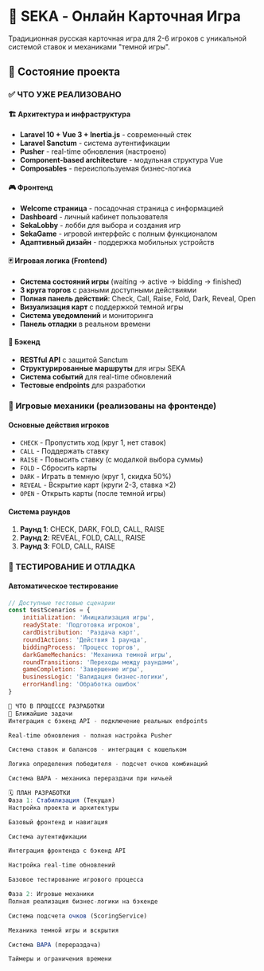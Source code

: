 # 🎴 SEKA - Онлайн Карточная Игра

Традиционная русская карточная игра для 2-6 игроков с уникальной системой ставок и механиками "темной игры".

## 🚀 Состояние проекта

### ✅ ЧТО УЖЕ РЕАЛИЗОВАНО

#### 🏗️ Архитектура и инфраструктура
- **Laravel 10 + Vue 3 + Inertia.js** - современный стек
- **Laravel Sanctum** - система аутентификации
- **Pusher** - real-time обновления (настроено)
- **Component-based architecture** - модульная структура Vue
- **Composables** - переиспользуемая бизнес-логика

#### 🎮 Фронтенд
- **Welcome страница** - посадочная страница с информацией
- **Dashboard** - личный кабинет пользователя
- **SekaLobby** - лобби для выбора и создания игр
- **SekaGame** - игровой интерфейс с полным функционалом
- **Адаптивный дизайн** - поддержка мобильных устройств

#### 🃏 Игровая логика (Frontend)
- **Система состояний игры** (waiting → active → bidding → finished)
- **3 круга торгов** с разными доступными действиями
- **Полная панель действий**: Check, Call, Raise, Fold, Dark, Reveal, Open
- **Визуализация карт** с поддержкой темной игры
- **Система уведомлений** и мониторинга
- **Панель отладки** в реальном времени

#### 🔧 Бэкенд
- **RESTful API** с защитой Sanctum
- **Структурированные маршруты** для игры SEKA
- **Система событий** для real-time обновлений
- **Тестовые endpoints** для разработки

### 🎯 Игровые механики (реализованы на фронтенде)

#### Основные действия игроков
- `CHECK` - Пропустить ход (круг 1, нет ставок)
- `CALL` - Поддержать ставку 
- `RAISE` - Повысить ставку (с модалкой выбора суммы)
- `FOLD` - Сбросить карты
- `DARK` - Играть в темную (круг 1, скидка 50%)
- `REVEAL` - Вскрытие карт (круги 2-3, ставка ×2)
- `OPEN` - Открыть карты (после темной игры)

#### Система раундов
1. **Раунд 1**: CHECK, DARK, FOLD, CALL, RAISE
2. **Раунд 2**: REVEAL, FOLD, CALL, RAISE  
3. **Раунд 3**: FOLD, CALL, RAISE

### 🧪 ТЕСТИРОВАНИЕ И ОТЛАДКА

#### Автоматическое тестирование
```javascript
// Доступные тестовые сценарии
const testScenarios = {
    initialization: 'Инициализация игры',
    readyState: 'Подготовка игроков', 
    cardDistribution: 'Раздача карт',
    round1Actions: 'Действия 1 раунда',
    biddingProcess: 'Процесс торгов',
    darkGameMechanics: 'Механика темной игры',
    roundTransitions: 'Переходы между раундами',
    gameCompletion: 'Завершение игры',
    businessLogic: 'Валидация бизнес-логики',
    errorHandling: 'Обработка ошибок'
}

🔄 ЧТО В ПРОЦЕССЕ РАЗРАБОТКИ
🎯 Ближайшие задачи
Интеграция с бэкенд API - подключение реальных endpoints

Real-time обновления - полная настройка Pusher

Система ставок и балансов - интеграция с кошельком

Логика определения победителя - подсчет очков комбинаций

Система ВАРА - механика перераздачи при ничьей

🗓️ ПЛАН РАЗРАБОТКИ
Фаза 1: Стабилизация (Текущая)
Настройка проекта и архитектуры

Базовый фронтенд и навигация

Система аутентификации

Интеграция фронтенда с бэкенд API

Настройка real-time обновлений

Базовое тестирование игрового процесса

Фаза 2: Игровые механики
Полная реализация бизнес-логики на бэкенде

Система подсчета очков (ScoringService)

Механика темной игры и вскрытия

Система ВАРА (перераздача)

Таймеры и ограничения времени